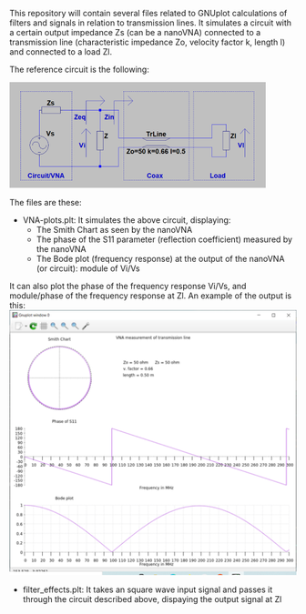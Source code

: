 
This repository will contain several files related to GNUplot calculations of filters and signals in relation to transmission lines.
It simulates a circuit with a certain output impedance Zs (can be a nanoVNA) connected to a transmission line (characteristic impedance Zo, velocity factor k, length l) and connected to a load Zl.

The reference circuit is the following:

[![Circuit](https://github.com/nostromo-1/VNA-plots/blob/main/circuit.png)](https://github.com/nostromo-1/iVNA-plots)

The files are these:
* VNA-plots.plt: It simulates the above circuit, displaying:
  * The Smith Chart as seen by the nanoVNA
  * The phase of the S11 parameter (reflection coefficient) measured by the nanoVNA
  * The Bode plot (frequency response) at the output of the nanoVNA (or circuit): module of Vi/Vs
 
 It can also plot the phase of the frequency response Vi/Vs, and module/phase of the frequency response at Zl.
 An example of the output is this:
 [![Circuit](https://github.com/nostromo-1/VNA-plots/blob/main/coax1.png)](https://github.com/nostromo-1/iVNA-plots)
 

* filter_effects.plt: It takes an square wave input signal and passes it through the circuit described above, dispaying the output signal at Zl

